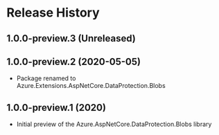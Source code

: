 # Release History

## 1.0.0-preview.3 (Unreleased)


## 1.0.0-preview.2 (2020-05-05)

- Package renamed to Azure.Extensions.AspNetCore.DataProtection.Blobs

## 1.0.0-preview.1 (2020)

- Initial preview of the Azure.AspNetCore.DataProtection.Blobs library
